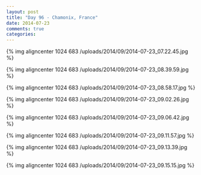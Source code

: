 ```yaml
---
layout: post
title: "Day 96 - Chamonix, France"
date: 2014-07-23
comments: true
categories: 
---
```

{% img aligncenter 1024 683 /uploads/2014/09/2014-07-23_07.22.45.jpg %}

{% img aligncenter 1024 683 /uploads/2014/09/2014-07-23_08.39.59.jpg %}

{% img aligncenter 1024 683 /uploads/2014/09/2014-07-23_08.58.17.jpg %}

{% img aligncenter 1024 683 /uploads/2014/09/2014-07-23_09.02.26.jpg %}

{% img aligncenter 1024 683 /uploads/2014/09/2014-07-23_09.06.42.jpg %}

{% img aligncenter 1024 683 /uploads/2014/09/2014-07-23_09.11.57.jpg %}

{% img aligncenter 1024 683 /uploads/2014/09/2014-07-23_09.13.39.jpg %}

{% img aligncenter 1024 683 /uploads/2014/09/2014-07-23_09.15.15.jpg %}
